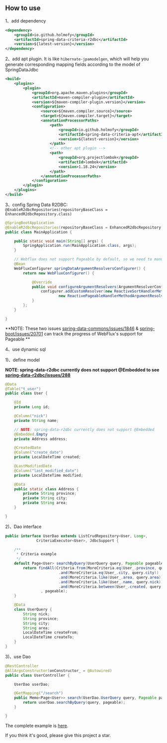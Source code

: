 ## How to use

1、add dependency
```xml
<dependency>
    <groupId>io.github.holmofy</groupId>
    <artifactId>spring-data-criteria-r2dbc</artifactId>
    <version>${latest-version}</version>
</dependency>
```

2、add apt plugin. It is like `hibernate-jpamodelgen`, which will help you generate corresponding mapping fields according to the model of SpringDataJdbc
```xml
<build>
    <plugins>
        <plugin>
            <groupId>org.apache.maven.plugins</groupId>
            <artifactId>maven-compiler-plugin</artifactId>
            <version>${maven-compiler-plugin.version}</version>
            <configuration>
                <source>${maven.compiler.source}</source>
                <target>${maven.compiler.target}</target>
                <annotationProcessorPaths>
                    <path>
                        <groupId>io.github.holmofy</groupId>
                        <artifactId>spring-data-criteria-apt</artifactId>
                        <version>${latest-version}</version>
                    </path>
                    <!-- other apt plugin -->
                    <path>
                        <groupId>org.projectlombok</groupId>
                        <artifactId>lombok</artifactId>
                        <version>1.18.24</version>
                    </path>
                </annotationProcessorPaths>
            </configuration>
        </plugin>
    </plugins>
</build>
```

3、config Spring Data R2DBC: `@EnableR2dbcRepositories(repositoryBaseClass = EnhancedR2dbcRepository.class)`

```java
@SpringBootApplication
@EnableR2dbcRepositories(repositoryBaseClass = EnhancedR2dbcRepository.class)
public class MainApplication {

    public static void main(String[] args) {
        SpringApplication.run(MainApplication.class, args);
    }

    // Webflux does not support Pageable by default, so we need to manually register it.
    @Bean
    WebFluxConfigurer springDataArgumentResolversConfigurer() {
        return new WebFluxConfigurer() {

            @Override
            public void configureArgumentResolvers(ArgumentResolverConfigurer configurer) {
                configurer.addCustomResolver(new ReactiveSortHandlerMethodArgumentResolver(),
                        new ReactivePageableHandlerMethodArgumentResolver());
            }
        };
    }

}
```

**NOTE: These two issues [spring-data-commons/issues/1846](https://github.com/spring-projects/spring-data-commons/issues/1846) & [spring-boot/issues/20701](https://github.com/spring-projects/spring-boot/issues/20701) can track the progress of WebFlux's support for Pageable **

4、use dynamic sql

1)、define model

**NOTE: spring-data-r2dbc currently does not support @Embedded to see [spring-data-r2dbc/issues/288](https://github.com/spring-projects/spring-data-r2dbc/issues/288)**

```java
@Data
@Table("t_user")
public class User {

    @Id
    private Long id;

    @Column("nick")
    private String name;

    // NOTE: spring-data-r2dbc currently does not support @Embedded 
    @Embedded.Empty
    private Address address;

    @CreatedDate
    @Column("create_date")
    private LocalDateTime created;

    @LastModifiedDate
    @Column("last_modified_date")
    private LocalDateTime modified;

    @Data
    public static class Address {
        private String province;
        private String city;
        private String area;
    }

}
```
2)、Dao interface
```java
public interface UserDao extends ListCrudRepository<User, Long>, 
              CriteriaExecutor<User>, JdbcSupport {

    /**
     * Criteria example
     */
    default Page<User> searchByQuery(UserQuery query, Pageable pageable) {
        return findAll(Criteria.from(MoreCriteria.eq(User_.province, query.province))
                        .and(MoreCriteria.eq(User_.city, query.city))
                        .and(MoreCriteria.like(User_.area, query.area))
                        .and(MoreCriteria.like(User_.name, query.nick))
                        .and(MoreCriteria.between(User_.created, query.createFrom, query.createTo))
                , pageable);
    }

    @Data
    class UserQuery {
        String nick;
        String province;
        String city;
        String area;
        LocalDateTime createFrom;
        LocalDateTime createTo;
    }
}
```
3)、use Dao
```java
@RestController
@AllArgsConstructor(onConstructor_ = @Autowired)
public class UserController {

    UserDao userDao;

    @GetMapping("/search")
    public Memo<Page<User>> search(UserDao.UserQuery query, Pageable pageable) {
        return userDao.searchByQuery(query, pageable);
    }

}
```

The complete example is [here](../spring-data-criteria-example/spring-data-criteria-r2dbc-example).

If you think it's good, please give this project a star.
